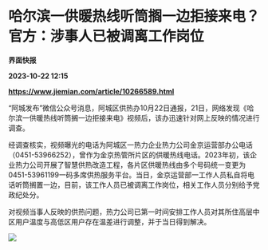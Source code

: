# 哈尔滨一供暖热线听筒搁一边拒接来电？官方：涉事人已被调离工作岗位
**界面快报**

**2023-10-22 12:15**

**https://www.jiemian.com/article/10266589.html**

“阿城发布”微信公众号消息，阿城区供热办10月22日通报，21日，网络发现《哈尔滨一供暖热线听筒搁一边拒接来电》视频后，该办迅速针对网上反映的情况进行调查。

经调查核实，视频曝光的电话为阿城区一热力企业热力公司金京运营部办公电话（0451-53966252），曾作为金京热管所片区的供暖热线电话。2023年初，该企业热力公司开展了智慧供热改造工程，各片区供暖热线由多个号码统一变更为0451-53961199一码多席供热服务平台。当日，金京运营部一工作人员私自将电话听筒搁置一边，目前，该工作人员已被调离工作岗位，相关工作人员分别给予党政纪处分。

对视频当事人反映的供热问题，热力公司已第一时间安排工作人员对其所住高层中区用户温度与高低区用户存在温差进行调整，并于当日得到解决。

![](https://img1.jiemian.com/101/original/20231022/169797448595265000_a700xH.png)